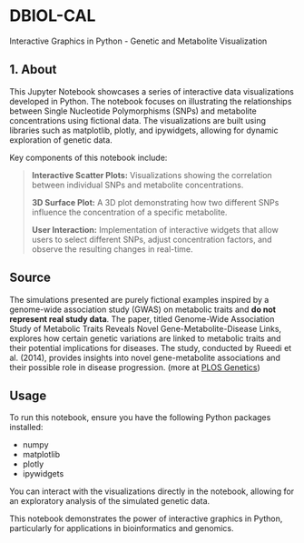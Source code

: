 # DBIOL-CAL
Interactive Graphics in Python - Genetic and Metabolite Visualization

## 1. About
This Jupyter Notebook showcases a series of interactive data visualizations developed in Python. The notebook focuses on illustrating the relationships between Single Nucleotide Polymorphisms (SNPs) and metabolite concentrations using fictional data. The visualizations are built using libraries such as matplotlib, plotly, and ipywidgets, allowing for dynamic exploration of genetic data.

Key components of this notebook include:

>**Interactive Scatter Plots:** Visualizations showing the correlation between individual SNPs and metabolite concentrations.
>
>**3D Surface Plot:** A 3D plot demonstrating how two different SNPs influence the concentration of a specific metabolite.
>
>**User Interaction:** Implementation of interactive widgets that allow users to select different SNPs, adjust concentration factors, and observe the resulting changes in real-time.
  

## Source

The simulations presented are purely fictional examples inspired by a genome-wide association study (GWAS) on metabolic traits and **do not represent real study data**. The paper, titled Genome-Wide Association Study of Metabolic Traits Reveals Novel Gene-Metabolite-Disease Links, explores how certain genetic variations are linked to metabolic traits and their potential implications for diseases. The study, conducted by Rueedi et al. (2014), provides insights into novel gene-metabolite associations and their possible role in disease progression. (more at [PLOS Genetics](https://journals.plos.org/plosgenetics/article?id=10.1371/journal.pgen.1004132#s4))

## Usage

To run this notebook, ensure you have the following Python packages installed:

- numpy
- matplotlib
- plotly
- ipywidgets

You can interact with the visualizations directly in the notebook, allowing for an exploratory analysis of the simulated genetic data.

This notebook demonstrates the power of interactive graphics in Python, particularly for applications in bioinformatics and genomics.


